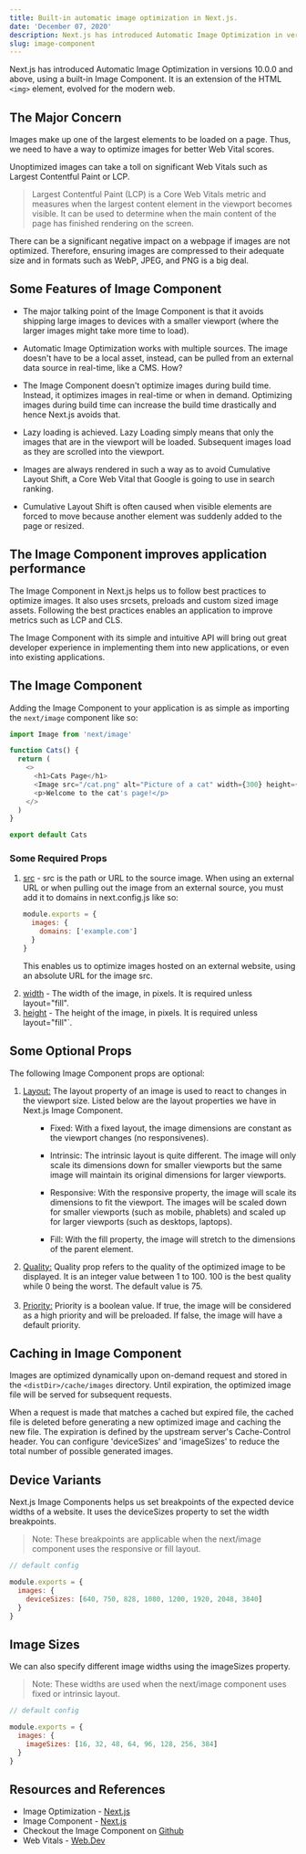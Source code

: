 ```yaml
---
title: Built-in automatic image optimization in Next.js.
date: 'December 07, 2020'
description: Next.js has introduced Automatic Image Optimization in versions 10.0.0 and above, using a built-in Image Component.
slug: image-component
---
```


Next.js has introduced Automatic Image Optimization in versions 10.0.0 and above, using a built-in Image Component. It is an extension of the HTML `<img>` element, evolved for the modern web.

## The Major Concern

Images make up one of the largest elements to be loaded on a page. Thus, we need to have a way to optimize images for better Web Vital scores.

Unoptimized images can take a toll on significant Web Vitals such as Largest Contentful Paint or LCP.

> Largest Contentful Paint (LCP) is a Core Web Vitals metric and measures when the largest content element in the viewport becomes visible. It can be used to determine when the main content of the page has finished rendering on the screen.

There can be a significant negative impact on a webpage if images are not optimized. Therefore, ensuring images are compressed to their adequate size and in formats such as WebP, JPEG, and PNG is a big deal.

## Some Features of Image Component

- The major talking point of the Image Component is that it avoids shipping large images to devices with a smaller viewport (where the larger images might take more time to load).

- Automatic Image Optimization works with multiple sources. The image doesn't have to be a local asset, instead, can be pulled from an external data source in real-time, like a CMS. How?

- The Image Component doesn't optimize images during build time. Instead, it optimizes images in real-time or when in demand. Optimizing images during build time can increase the build time drastically and hence Next.js avoids that.

- Lazy loading is achieved. Lazy Loading simply means that only the images that are in the viewport will be loaded. Subsequent images load as they are scrolled into the viewport.

- Images are always rendered in such a way as to avoid Cumulative Layout Shift, a Core Web Vital that Google is going to use in search ranking.

- Cumulative Layout Shift is often caused when visible elements are forced to move because another element was suddenly added to the page or resized.

## The Image Component improves application performance

The Image Component in Next.js helps us to follow best practices to optimize images. It also uses srcsets, preloads and custom sized image assets. Following the best practices enables an application to improve metrics such as LCP and CLS.

The Image Component with its simple and intuitive API will bring out great developer experience in implementing them into new applications, or even into existing applications.

## The Image Component

Adding the Image Component to your application is as simple as importing the `next/image` component like so:

```js {1}
import Image from 'next/image'

function Cats() {
  return (
    <>
      <h1>Cats Page</h1>
      <Image src="/cat.png" alt="Picture of a cat" width={300} height={300} />
      <p>Welcome to the cat's page!</p>
    </>
  )
}

export default Cats
```

### Some Required Props

<ol>

<li> <u>src</u> - src is the path or URL to the source image. When using an external URL or when pulling out the image from an external source, you must add it to domains in next.config.js like so:

```js
module.exports = {
  images: {
    domains: ['example.com']
  }
}
```

This enables us to optimize images hosted on an external website, using an absolute URL for the image src.

</li>

<li> <u>width</u> - The width of the image, in pixels. It is required unless layout="fill".

</li>

<li> <u>height</u> - The height of the image, in pixels. It is required unless layout="fill"`.

</li>

</ol>

## Some Optional Props

The following Image Component props are optional:

<ol>

<li> <u>Layout:</u> The layout property of an image is used to react to changes in the viewport size. Listed below are the layout properties we have in Next.js Image Component.

<ol>

- Fixed: With a fixed layout, the image dimensions are constant as the viewport changes (no responsivenes).

- Intrinsic: The intrinsic layout is quite different. The image will only scale its dimensions down for smaller viewports but the same image will maintain its original dimensions for larger viewports.

- Responsive: With the responsive property, the image will scale its dimensions to fit the viewport. The images will be scaled down for smaller viewports (such as mobile, phablets) and scaled up for larger viewports (such as desktops, laptops).

- Fill: With the fill property, the image will stretch to the dimensions of the parent element.

</ol>

</li>

<li> <u>Quality:</u> Quality prop refers to the quality of the optimized image to be displayed. It is an integer value between 1 to 100. 100 is the best quality while 0 being the worst. The default value is 75.

</li>

<br />

<li> <u>Priority:</u> Priority is a boolean value. If true, the image will be considered as a high priority and will be preloaded. If false, the image will have a default priority.

</li>

</ol>

## Caching in Image Component

Images are optimized dynamically upon on-demand request and stored in the `<distDir>/cache/images` directory. Until expiration, the optimized image file will be served for subsequent requests.

When a request is made that matches a cached but expired file, the cached file is deleted before generating a new optimized image and caching the new file. The expiration is defined by the upstream server's Cache-Control header. You can configure 'deviceSizes' and 'imageSizes' to reduce the total number of possible generated images.

## Device Variants

Next.js Image Components helps us set breakpoints of the expected device widths of a website. It uses the deviceSizes property to set the width breakpoints.

> Note: These breakpoints are applicable when the next/image component uses the responsive or fill layout.

```js
// default config

module.exports = {
  images: {
    deviceSizes: [640, 750, 828, 1080, 1200, 1920, 2048, 3840]
  }
}
```

## Image Sizes

We can also specify different image widths using the imageSizes property.

> Note: These widths are used when the next/image component uses fixed or intrinsic layout.

```js
// default config

module.exports = {
  images: {
    imageSizes: [16, 32, 48, 64, 96, 128, 256, 384]
  }
}
```

## Resources and References

- Image Optimization - [Next.js](https://nextjs.org/docs/basic-features/image-optimization)
- Image Component - [Next.js](https://nextjs.org/docs/api-reference/next/image)
- Checkout the Image Component on [Github](https://github.com/vercel/next.js/tree/canary/examples/image-component)
- Web Vitals - [Web.Dev](https://web.dev/optimize-lcp/)
